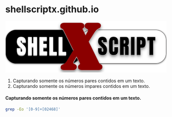 # shellscriptx.github.io

![shellscriptx](shellx.png)

1. Capturando somente os números pares contidos em um texto.
2. Capturando somente os números impares contidos em um texto.

#### Capturando somente os números pares contidos em um texto.
```bash
grep -Eo '[0-9]+[02468]'
```
